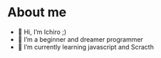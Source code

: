 # About me

- 👋 Hi, I’m Ichiro ;)
- 👀 I’m a beginner and dreamer programmer
- 🌱 I’m currently learning javascript and Scracth

<!---
Ichiro-P/Ichiro-P is a ✨ special ✨ repository because its `README.md` (this file) appears on your GitHub profile.
You can click the Preview link to take a look at your changes.
--->
